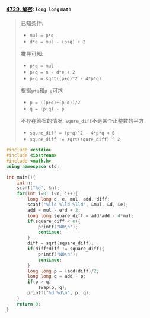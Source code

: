 #### [4729. 解密](https://www.acwing.com/problem/content/4732/): `long long` `math`

> 已知条件: 
> - `mul = p*q`
> - `d*e = mul - (p+q) + 2`
> 
> 推导可知:
> - `p*q = mul`
> - `p+q = n - d*e + 2`
> - `p-q = sqrt((p+q)^2 - 4*p*q)`
> 
> 根据`p+q`和`p-q`可求
> - `p = ((p+q)+(p-q))/2`
> - `q = (p+q) - p`
> 
> 不存在答案的情况: `squre_diff`不是某个正整数的平方
> - `squre_diff = (p+q)^2 - 4*p*q < 0`
> - `squre_diff != sqrt(squre_diff) ^ 2`

```CPP
#include <cstdio>
#include <iostream>
#include <math.h>
using namespace std;

int main(){
    int n;
    scanf("%d", &n);
    for(int i=0; i<n; i++){
        long long d, e, mul, add, diff;
        scanf("%lld %lld %lld", &mul, &d, &e);
        add = mul - e*d + 2;
        long long square_diff = add*add - 4*mul;
        if(square_diff < 0){
            printf("NO\n");
            continue;
        }
        diff = sqrt(square_diff);
        if(diff*diff != square_diff){
            printf("NO\n");
            continue;
        }
        long long p = (add+diff)/2;
        long long q = add - p;
        if(p > q)
            swap(p, q);
        printf("%d %d\n", p, q);
    }
    return 0;
}
```